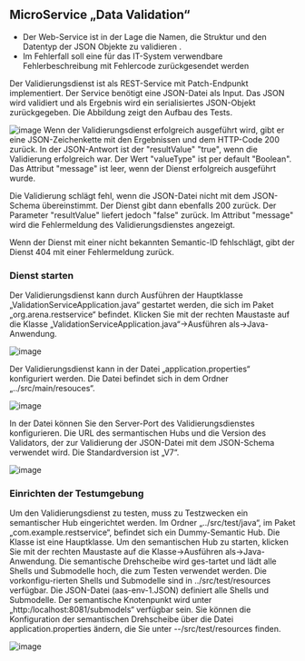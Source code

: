 ##	MicroService „Data Validation“ 

- Der Web-Service ist in der Lage die Namen, die Struktur und den Datentyp der JSON Objekte zu validieren	.
- Im Fehlerfall soll eine für das IT-System verwendbare Fehlerbeschreibung mit Fehlercode zurückgesendet werden

Der Validierungsdienst ist als REST-Service mit Patch-Endpunkt implementiert. Der Service benötigt eine JSON-Datei als Input. Das JSON wird validiert und als Ergebnis wird ein serialisiertes JSON-Objekt zurückgegeben.
Die Abbildung zeigt den Aufbau des Tests. 

 ![image](https://github.com/user-attachments/assets/d2819f7f-a8f5-429c-aaad-fd7bc8bcdfb4)
Wenn der Validierungsdienst erfolgreich ausgeführt wird, gibt er eine JSON-Zeichenkette mit den Ergebnissen und dem HTTP-Code 200 zurück. In der JSON-Antwort ist der "resultValue" "true", wenn die Validierung erfolgreich war. Der Wert "valueType" ist per default "Boolean". Das Attribut "message" ist leer, wenn der Dienst erfolgreich ausgeführt wurde.
 
Die Validierung schlägt fehl, wenn die JSON-Datei nicht mit dem JSON-Schema übereinstimmt. Der Dienst gibt dann ebenfalls 200 zurück. Der Parameter "resultValue" liefert jedoch "false" zurück. Im Attribut "message" wird die Fehlermeldung des Validierungsdienstes angezeigt.

Wenn der Dienst mit einer nicht bekannten Semantic-ID fehlschlägt, gibt der Dienst 404 mit einer Fehlermeldung zurück.

 ### Dienst starten
Der Validierungsdienst kann durch Ausführen der Hauptklasse „ValidationServiceApplication.java“ gestartet werden, die sich im Paket „org.arena.restservice“ befindet. Klicken Sie mit der rechten Maustaste auf die Klasse „ValidationServiceApplication.java“->Ausführen als->Java-Anwendung.

![image](https://github.com/user-attachments/assets/c553dd0e-91a1-4f54-ae75-739e19329c97)

Der Validierungsdienst kann in der Datei „application.properties“ konfiguriert werden. Die Datei befindet sich in dem Ordner „../src/main/resouces“. 

 ![image](https://github.com/user-attachments/assets/d5562280-bd46-477b-abe9-e8d21e85696e)

In der Datei können Sie den Server-Port des Validierungsdienstes konfigurieren. Die URL des sermantischen Hubs und die Version des Validators, der zur Validierung der JSON-Datei mit dem JSON-Schema verwendet wird. Die Standardversion ist „V7“. 

![image](https://github.com/user-attachments/assets/208ff16f-c763-443f-be9f-99232ab5fd2f)
### Einrichten der Testumgebung
Um den Validierungsdienst zu testen, muss zu Testzwecken ein semantischer Hub eingerichtet werden. Im Ordner „../src/test/java“, im Paket „com.example.restservice“, befindet sich ein Dummy-Semantic Hub. Die Klasse ist eine Hauptklasse. Um den semantischen Hub zu starten, klicken Sie mit der rechten Maustaste auf die Klasse->Ausführen als->Java-Anwendung. Die semantische Drehscheibe wird ges-tartet und lädt alle Shells und Submodelle hoch, die zum Testen verwendet werden. Die vorkonfigu-rierten Shells und Submodelle sind in ../src/test/resources verfügbar. Die JSON-Datei (aas-env-1.JSON) definiert alle Shells und Submodelle. 
Der semantische Knotenpunkt wird unter „http:/localhost:8081/submodels“ verfügbar sein. Sie können die Konfiguration der semantischen Drehscheibe über die Datei application.properties ändern, die Sie unter --/src/test/resources finden.

![image](https://github.com/user-attachments/assets/b13a0038-e964-4960-b607-0b37cd26d90f)

